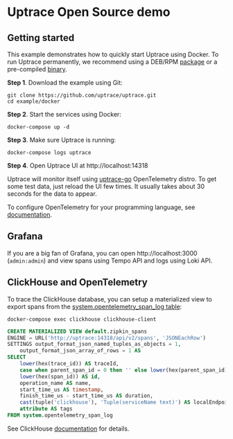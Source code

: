 # Uptrace Open Source demo

## Getting started

This example demonstrates how to quickly start Uptrace using Docker. To run Uptrace permanently, we
recommend using a DEB/RPM
[package](https://uptrace.dev/get/opentelemetry-tracing-tool.html#packages) or a pre-compiled
[binary](https://uptrace.dev/get/opentelemetry-tracing-tool.html#binaries).

**Step 1**. Download the example using Git:

```shell
git clone https://github.com/uptrace/uptrace.git
cd example/docker
```

**Step 2**. Start the services using Docker:

```shell
docker-compose up -d
```

**Step 3**. Make sure Uptrace is running:

```shell
docker-compose logs uptrace
```

**Step 4**. Open Uptrace UI at http://localhost:14318

Uptrace will monitor itself using [uptrace-go](https://github.com/uptrace/uptrace-go) OpenTelemetry
distro. To get some test data, just reload the UI few times. It usually takes about 30 seconds for
the data to appear.

To configure OpenTelemetry for your programming language, see
[documentation](https://uptrace.dev/get/opentelemetry-tracing-tool.html).

## Grafana

If you are a big fan of Grafana, you can open http://localhost:3000 (`admin:admin`) and view spans
using Tempo API and logs using Loki API.

## ClickHouse and OpenTelemetry

To trace the ClickHouse database, you can setup a materialized view to export spans from the
[system.opentelemetry_span_log table](https://clickhouse.com/docs/en/operations/system-tables/opentelemetry_span_log):

```shell
docker-compose exec clickhouse clickhouse-client
```

```sql
CREATE MATERIALIZED VIEW default.zipkin_spans
ENGINE = URL('http://uptrace:14318/api/v2/spans', 'JSONEachRow')
SETTINGS output_format_json_named_tuples_as_objects = 1,
    output_format_json_array_of_rows = 1 AS
SELECT
    lower(hex(trace_id)) AS traceId,
    case when parent_span_id = 0 then '' else lower(hex(parent_span_id)) end AS parentId,
    lower(hex(span_id)) AS id,
    operation_name AS name,
    start_time_us AS timestamp,
    finish_time_us - start_time_us AS duration,
    cast(tuple('clickhouse'), 'Tuple(serviceName text)') AS localEndpoint,
    attribute AS tags
FROM system.opentelemetry_span_log
```

See ClickHouse [documentation](https://clickhouse.com/docs/en/operations/opentelemetry/) for
details.
